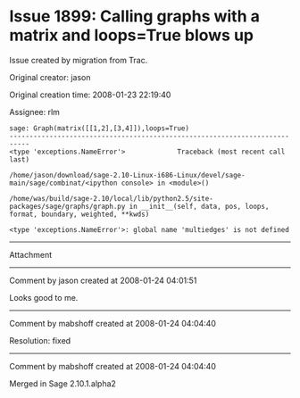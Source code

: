 # Issue 1899: Calling graphs with a matrix and loops=True blows up

Issue created by migration from Trac.

Original creator: jason

Original creation time: 2008-01-23 22:19:40

Assignee: rlm


```
sage: Graph(matrix([[1,2],[3,4]]),loops=True)
---------------------------------------------------------------------------
<type 'exceptions.NameError'>             Traceback (most recent call last)

/home/jason/download/sage-2.10-Linux-i686-Linux/devel/sage-main/sage/combinat/<ipython console> in <module>()

/home/was/build/sage-2.10/local/lib/python2.5/site-packages/sage/graphs/graph.py in __init__(self, data, pos, loops, format, boundary, weighted, **kwds)

<type 'exceptions.NameError'>: global name 'multiedges' is not defined
```




---

Attachment


---

Comment by jason created at 2008-01-24 04:01:51

Looks good to me.


---

Comment by mabshoff created at 2008-01-24 04:04:40

Resolution: fixed


---

Comment by mabshoff created at 2008-01-24 04:04:40

Merged in Sage 2.10.1.alpha2
